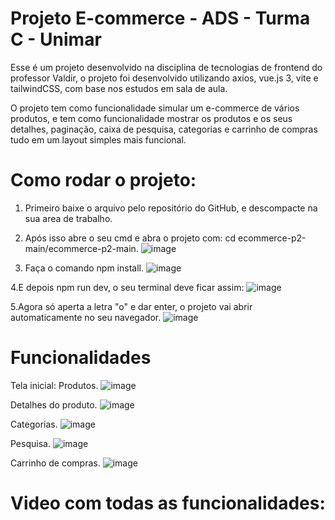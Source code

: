 # Projeto E-commerce - ADS - Turma C - Unimar

Esse é um projeto desenvolvido na disciplina de tecnologias de frontend do professor Valdir, o projeto foi desenvolvido utilizando axios, vue.js 3, vite e tailwindCSS, com base nos estudos em sala de aula.

O projeto tem como funcionalidade simular um e-commerce de vários produtos, e tem como funcionalidade mostrar os produtos e os seus detalhes, paginação, caixa de pesquisa, categorias e carrinho de compras tudo em um layout simples mais funcional.

# Como rodar o projeto:

1. Primeiro baixe o arquivo pelo repositório do GitHub, e descompacte na sua area de trabalho.

2. Após isso abre o seu cmd e abra o projeto com: cd ecommerce-p2-main/ecommerce-p2-main.
   ![image](https://github.com/user-attachments/assets/1e8a0229-f44a-43b1-8507-9eb96deab3ba)

3. Faça o comando npm install.
![image](https://github.com/user-attachments/assets/306a8aa4-3f30-45e9-9d83-1f4ae6377431)

4.E depois npm run dev, o seu terminal deve ficar assim:
![image](https://github.com/user-attachments/assets/6224f5bb-613f-49ba-9c28-849f0979cd83)

5.Agora só aperta a letra "o" e dar enter, o projeto vai abrir automaticamente no seu navegador.
![image](https://github.com/user-attachments/assets/b60f0662-8b86-47f4-abed-b20bc9bbd0e9)

# Funcionalidades

Tela inicial: Produtos.
![image](https://github.com/user-attachments/assets/92cffc50-1c5a-4de6-94f7-5e859b7bf70d)

Detalhes do produto.
![image](https://github.com/user-attachments/assets/bc2c6d03-e0b9-419a-848f-421ab433e376)

Categorias.
![image](https://github.com/user-attachments/assets/f4074e18-5fe1-4df7-99cc-340ee7a03ae8)

Pesquisa.
![image](https://github.com/user-attachments/assets/fc85ea8e-7a0a-4547-9450-574c33b6863b)

Carrinho de compras.
![image](https://github.com/user-attachments/assets/da90ba46-78f0-4441-88ee-8baebe43a4e4)

# Video com todas as funcionalidades:






